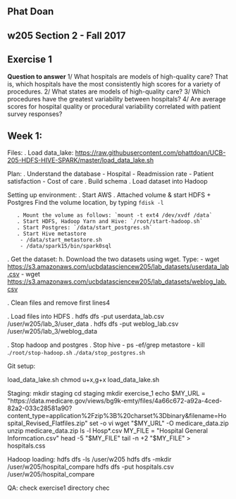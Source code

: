 ## Phat Doan
## w205 Section 2 - Fall 2017
## Exercise 1

**Question to answer**
1/ What hospitals are models of high-quality care? That is, which hospitals have the most consistently high scores for a variety of procedures.
2/ What states are models of high-quality care?
3/ Which procedures have the greatest variability between hospitals?
4/ Are average scores for hospital quality or procedural variability correlated with patient survey responses?


## Week 1:
Files:
. Load data_lake: https://raw.githubusercontent.com/phattdoan/UCB-205-HDFS-HIVE-SPARK/master/load_data_lake.sh

Plan:
. Understand the database
	- Hospital
	- Readmission rate
	- Patient satisfaction
	- Cost of care
. Build schema 
. Load dataset into Hadoop

Setting up environment:
. Start AWS
. Attached volume & start HDFS + Postgres
	Find the volume location, by typing `fdisk -l`
   
	   . Mount the volume as follows: `mount -t ext4 /dev/xvdf /data`
	   . Start HDFS, Hadoop Yarn and Hive: `/root/start-hadoop.sh`
	   . Start Postgres: `/data/start_postgres.sh`
	   . Start Hive metastore
	   	- /data/start_metastore.sh
	   	- /data/spark15/bin/spark0sql

. Get the dataset:
	h. Download the two datasets using wget. Type:
   		- wget https://s3.amazonaws.com/ucbdatasciencew205/lab_datasets/userdata_lab.csv
   		- wget https://s3.amazonaws.com/ucbdatasciencew205/lab_datasets/weblog_lab.csv

. Clean files and remove first lines4

. Load files into HDFS
	. hdfs dfs -put userdata_lab.csv /user/w205/lab_3/user_data
	. hdfs dfs -put weblog_lab.csv /user/w205/lab_3/weblog_data

. Stop hadoop and postgres
	. Stop hive 
		- ps -ef/grep metastore
		- kill <id>
	.`/root/stop-hadoop.sh`
	.`/data/stop_postgres.sh`

Git setup:

load_data_lake.sh
chmod u+x,g+x load_data_lake.sh


Staging:
mkdir staging
cd staging
mkdir exercise_1
echo $MY_URL = "https://data.medicare.gov/views/bg9k-emty/files/4a66c672-a92a-4ced-82a2-033c28581a90?content_type=application%2Fzip%3B%20charset%3Dbinary&filename=Hospital_Revised_Flatfiles.zip"
set -o vi
wget "$MY_URL" -O medicare_data.zip
unzip medicare_data.zip
ls -l Hosp*.csv
MY_FILE = "Hospital General Informcation.csv"
head -5 "$MY_FILE"
tail -n +2 "$MY_FILE" > hospitals.css


Hadoop loading:
hdfs dfs -ls /user/w205
hdfs dfs -mkdir /user/w205/hospital_compare
hdfs dfs -put hospitals.csv /user/w205/hospital_compare


QA:
check exercise1 directory
chec